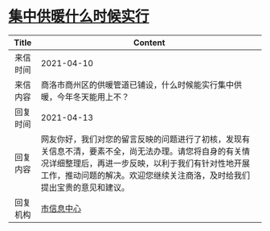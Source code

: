 # <a href="http://www.shangluo.gov.cn/zmhd/ldxxxx.jsp?urltype=leadermail.LeaderMailContentUrl&wbtreeid=1112&leadermailid=7139">集中供暖什么时候实行</a>
| Title |                                                       Content                                                       |
|:-----:|---------------------------------------------------------------------------------------------------------------------|
| 来信时间  | 2021-04-10                                                                                                          |
| 来信内容  | 商洛市商州区的供暖管道已铺设，什么时候能实行集中供暖，今年冬天能用上不？                                                                                |
| 回复时间  | 2021-04-13                                                                                                          |
| 回复内容  | 网友你好，我们对您的留言反映的问题进行了初核，发现有关信息不清，要素不全，尚无法办理。请您将自身的有关情况详细整理后，再进一步反映，以利于我们有针对性地开展工作，推动问题的解决。欢迎您继续关注商洛，及时给我们提出宝贵的意见和建议。 |
| 回复机构  | <a href="../../categories/agencies/市信息中心.md">市信息中心</a>                                                              |